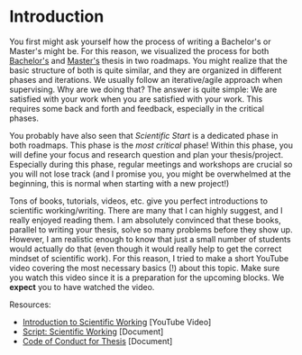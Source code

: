 # Introduction

You first might ask yourself how the process of writing a Bachelor's or Master's might be. 
For this reason, we visualized the process for both [Bachelor's](https://codislabgraz.org/resources/CoDiS-Bakk-theses.pdf) and [Master's](https://codislabgraz.org/resources/CoDiS-MA-theses.pdf) thesis in two roadmaps. 
You might realize that the basic structure of both is quite similar, and they are organized in different phases and iterations. 
We usually follow an iterative/agile approach when supervising. 
Why are we doing that? 
The answer is quite simple: We are satisfied with your work when you are satisfied with your work. This requires some back and forth and feedback, especially in the critical phases. 

You probably have also seen that *Scientific Start* is a dedicated phase in both roadmaps. 
This phase is the _most critical_ phase! Within this phase, you will define your focus and research question and plan your thesis/project.
Especially during this phase, regular meetings and workshops are crucial so you will not lose track (and I promise you, you might be overwhelmed at the beginning, this is normal when starting with a new project!)

Tons of books, tutorials, videos, etc. give you perfect introductions to scientific working/writing. 
There are many that I can highly suggest, and I really enjoyed reading them. I am absolutely convinced that these books, parallel to writing your thesis, solve so many problems before they show up. 
However, I am realistic enough to know that just a small number of students would actually do that (even though it would really help to get the correct mindset of scientific work). 
For this reason, I tried to make a short YouTube video covering the most necessary basics (!) about this topic.
Make sure you watch this video since it is a preparation for the upcoming blocks. We **expect** you to have watched the video.

Resources:

* [Introduction to Scientific Working](https://www.youtube.com/watch?v=NIbp18fU5Ww) \[YouTube Video\]
* [Script: Scientific Working](https://codislabgraz.org/resources/Scientific_Writing.pdf) \[Document\]
* [Code of Conduct for Thesis](https://docs.google.com/document/d/1SeLJszR1IGaoiDnwVDdC6j1SOBHlFG6E_qLhVEr9vT0/edit) \[Document\]

